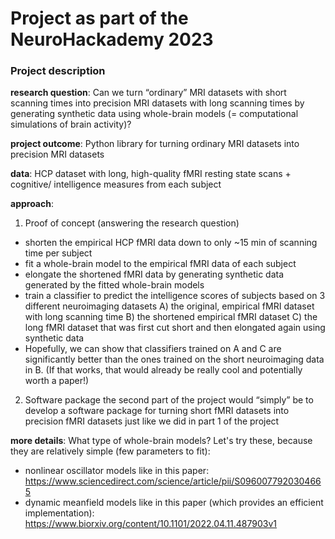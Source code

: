 # Project as part of the NeuroHackademy 2023

### Project description

**research question**: Can we turn “ordinary” MRI datasets with short scanning times into precision MRI datasets with long scanning times by generating synthetic data using whole-brain models (= computational simulations of brain activity)?

**project outcome**: Python library for turning ordinary MRI datasets into precision MRI datasets

**data**: HCP dataset with long, high-quality fMRI resting state scans + cognitive/ intelligence measures from each subject

**approach**:
1. Proof of concept (answering the research question)
- shorten the empirical HCP fMRI data down to only ~15 min of scanning time per subject
- fit a whole-brain model to the empirical fMRI data of each subject
- elongate the shortened fMRI data by generating synthetic data generated by the fitted whole-brain models
- train a classifier to predict the intelligence scores of subjects based on 3 different neuroimaging datasets
       A) the original, empirical fMRI dataset with long scanning time
       B) the shortened empirical fMRI dataset
       C) the long fMRI dataset that was first cut short and then elongated again using synthetic data
- Hopefully, we can show that classifiers trained on A and C are significantly better than the ones trained on the short neuroimaging data in B. (If that works, that would already be really cool and potentially worth a paper!)
2. Software package
the second part of the project would “simply” be to develop a software package for turning short fMRI datasets into precision fMRI datasets just like we did in part 1 of the project

**more details**:
What type of whole-brain models? Let's try these, because they are relatively simple (few parameters to fit):
- nonlinear oscillator models like in this paper: https://www.sciencedirect.com/science/article/pii/S0960077920304665
- dynamic meanfield models like in this paper (which provides an efficient implementation): https://www.biorxiv.org/content/10.1101/2022.04.11.487903v1
